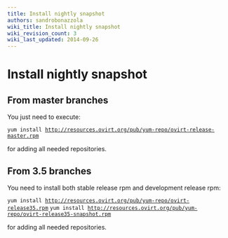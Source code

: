```yaml
---
title: Install nightly snapshot
authors: sandrobonazzola
wiki_title: Install nightly snapshot
wiki_revision_count: 3
wiki_last_updated: 2014-09-26
---
```


# Install nightly snapshot

## From master branches

You just need to execute:

`yum install `[`http://resources.ovirt.org/pub/yum-repo/ovirt-release-master.rpm`](http://resources.ovirt.org/pub/yum-repo/ovirt-release-master.rpm)

for adding all needed repositories.

## From 3.5 branches

You need to install both stable release rpm and development release rpm:

`yum install `[`http://resources.ovirt.org/pub/yum-repo/ovirt-release35.rpm`](http://resources.ovirt.org/pub/yum-repo/ovirt-release35.rpm)
`yum install `[`http://resources.ovirt.org/pub/yum-repo/ovirt-release35-snapshot.rpm`](http://resources.ovirt.org/pub/yum-repo/ovirt-release35-snapshot.rpm)

for adding all needed repositories.
